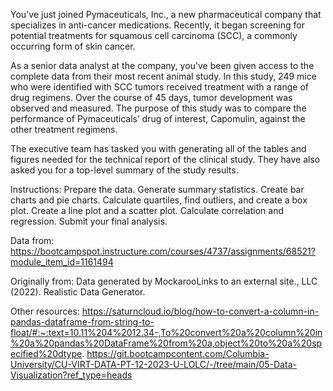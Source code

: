 You've just joined Pymaceuticals, Inc., a new pharmaceutical company that specializes in anti-cancer medications. Recently, it began screening for potential treatments for squamous cell carcinoma (SCC), a commonly occurring form of skin cancer.

As a senior data analyst at the company, you've been given access to the complete data from their most recent animal study. In this study, 249 mice who were identified with SCC tumors received treatment with a range of drug regimens. Over the course of 45 days, tumor development was observed and measured. The purpose of this study was to compare the performance of Pymaceuticals’ drug of interest, Capomulin, against the other treatment regimens.

The executive team has tasked you with generating all of the tables and figures needed for the technical report of the clinical study. They have also asked you for a top-level summary of the study results.

Instructions: 
  Prepare the data.
  Generate summary statistics.
  Create bar charts and pie charts.
  Calculate quartiles, find outliers, and create a box plot.
  Create a line plot and a scatter plot.
  Calculate correlation and regression.
  Submit your final analysis.

  Data from: 
  https://bootcampspot.instructure.com/courses/4737/assignments/68521?module_item_id=1161494

  Originally from: Data generated by MockarooLinks to an external site., LLC (2022). Realistic Data Generator.
  
Other resources: 
https://saturncloud.io/blog/how-to-convert-a-column-in-pandas-dataframe-from-string-to-float/#:~:text=10.11%204%2012.34-,To%20convert%20a%20column%20in%20a%20pandas%20DataFrame%20from%20a,object%20to%20a%20specified%20dtype.
https://git.bootcampcontent.com/Columbia-University/CU-VIRT-DATA-PT-12-2023-U-LOLC/-/tree/main/05-Data-Visualization?ref_type=heads
